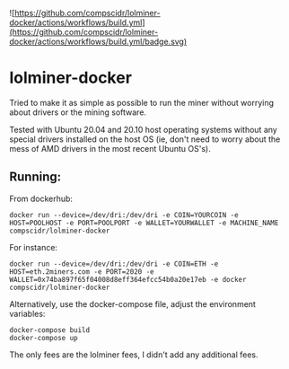 ![https://github.com/compscidr/lolminer-docker/actions/workflows/build.yml](https://github.com/compscidr/lolminer-docker/actions/workflows/build.yml/badge.svg)
# lolminer-docker
Tried to make it as simple as possible to run the miner without worrying about
drivers or the mining software.

Tested with Ubuntu 20.04 and 20.10 host operating systems without any special
drivers installed on the host OS (ie, don't need to worry about the mess of
AMD drivers in the most recent Ubuntu OS's).

## Running:
From dockerhub:
```
docker run --device=/dev/dri:/dev/dri -e COIN=YOURCOIN -e HOST=POOLHOST -e PORT=POOLPORT -e WALLET=YOURWALLET -e MACHINE_NAME compscidr/lolminer-docker
```

For instance:
```
docker run --device=/dev/dri:/dev/dri -e COIN=ETH -e HOST=eth.2miners.com -e PORT=2020 -e WALLET=0x74ba897f65f04008d8eff364efcc54b0a20e17eb -e docker compscidr/lolminer-docker
```

Alternatively, use the docker-compose file, adjust the environment variables:
```
docker-compose build
docker-compose up
```

The only fees are the lolminer fees, I didn't add any additional fees.

